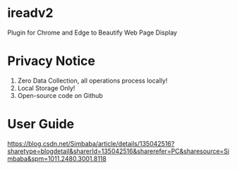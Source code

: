 # ireadv2
Plugin for Chrome and Edge to Beautify Web Page Display

# Privacy Notice
1. Zero Data Collection‌, all operations process locally!
2. Local Storage Only‌!
3. Open-source code on Github


# User Guide
https://blog.csdn.net/Simbaba/article/details/135042516?sharetype=blogdetail&sharerId=135042516&sharerefer=PC&sharesource=Simbaba&spm=1011.2480.3001.8118
